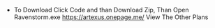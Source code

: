 * To Download Click Code and than Download Zip, Than Open Ravenstorm.exe
https://artexus.onepage.me/    View The Other Plans

